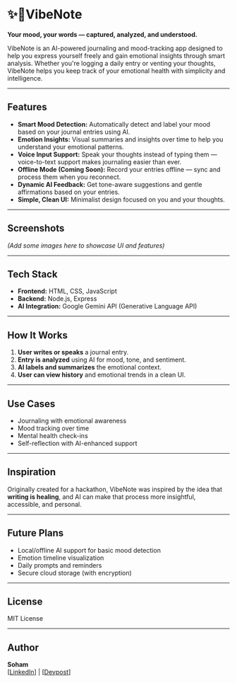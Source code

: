 # ✨📝VibeNote

**Your mood, your words — captured, analyzed, and understood.**

VibeNote is an AI-powered journaling and mood-tracking app designed to help you express yourself freely and gain emotional insights through smart analysis. Whether you're logging a daily entry or venting your thoughts, VibeNote helps you keep track of your emotional health with simplicity and intelligence.

---

## Features

- **Smart Mood Detection:** Automatically detect and label your mood based on your journal entries using AI.
- **Emotion Insights:** Visual summaries and insights over time to help you understand your emotional patterns.
- **Voice Input Support:** Speak your thoughts instead of typing them — voice-to-text support makes journaling easier than ever.
- **Offline Mode (Coming Soon):** Record your entries offline — sync and process them when you reconnect.
- **Dynamic AI Feedback:** Get tone-aware suggestions and gentle affirmations based on your entries.
- **Simple, Clean UI:** Minimalist design focused on you and your thoughts.

---

## Screenshots

*(Add some images here to showcase UI and features)*

---

## Tech Stack

- **Frontend:** HTML, CSS, JavaScript
- **Backend:** Node.js, Express
- **AI Integration:** Google Gemini API (Generative Language API)

---

## How It Works

1. **User writes or speaks** a journal entry.
2. **Entry is analyzed** using AI for mood, tone, and sentiment.
3. **AI labels and summarizes** the emotional context.
4. **User can view history** and emotional trends in a clean UI.

---

## Use Cases

- Journaling with emotional awareness
- Mood tracking over time
- Mental health check-ins
- Self-reflection with AI-enhanced support

---

## Inspiration

Originally created for a hackathon, VibeNote was inspired by the idea that **writing is healing**, and AI can make that process more insightful, accessible, and personal.

---

## Future Plans

- Local/offline AI support for basic mood detection
- Emotion timeline visualization
- Daily prompts and reminders
- Secure cloud storage (with encryption)

---

## License

MIT License

---

## Author

**Soham**  
[[LinkedIn](https://devpost.com/SohamXYZ)] | [[Devpost](https://devpost.com/SohamXYZ)]

